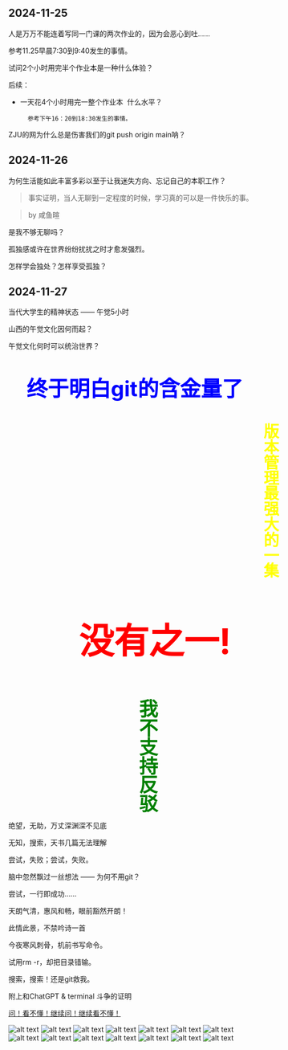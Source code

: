 ## 2024-11-25
人是万万不能连着写同一门课的两次作业的，因为会恶心到吐……

参考11.25早晨7:30到9:40发生的事情。

试问2个小时用完半个作业本是一种什么体验？

后续：

- 一天花4个小时用完一整个作业本&nbsp;&nbsp;什么水平？

        参考下午16：20到18:30发生的事情。

ZJU的网为什么总是伤害我们的git push origin main呐？

## 2024-11-26

为何生活能如此丰富多彩以至于让我迷失方向、忘记自己的本职工作？

> 事实证明，当人无聊到一定程度的时候，学习真的可以是一件快乐的事。  

>by 咸鱼暄

是我不够无聊吗？

孤独感或许在世界纷纷扰扰之时才愈发强烈。

怎样学会独处？怎样享受孤独？

## 2024-11-27

当代大学生的精神状态 —— 午觉5小时

山西的午觉文化因何而起？

午觉文化何时可以统治世界？

<p style="color: blue; font-size: 3em; text-align: center; font-weight: bold;">
    终于明白git的含金量了
</p>


<div style="color: yellow; font-size: 2.2em; font-weight: bold; writing-mode: vertical-rl; text-align: right;  margin-left: 500px;">
    版本管理最强大的一集
</div>


<p style="color: red; font-size: 5em; text-align: right; font-weight: bold; margin-right: 60px;">
    没有之一!
</p>



<div style="color: green; font-size: 2.7em; font-weight: bold; writing-mode: vertical-lr; text-align: right; margin-left: 250px;">
    我不支持反驳
</div>

绝望，无助，万丈深渊深不见底

无知，搜索，天书几篇无法理解

尝试，失败；尝试，失败。

脑中忽然飘过一丝想法 —— 为何不用git？

尝试，一行即成功……

天朗气清，惠风和畅，眼前豁然开朗！

此情此景，不禁吟诗一首

今夜寒风刺骨，机前书写命令。

试用rm -r，却把目录错输。

搜索，搜索！还是git救我。

附上和ChatGPT & terminal 斗争的证明

[问！看不懂！继续问！继续看不懂！](https://chatgpt.com/share/67475067-ccb4-800d-bd8b-736381768827)

![alt text](image.png)
![alt text](image-1.png)
![alt text](image-2.png)
![alt text](image-3.png)
![alt text](image-4.png)
![alt text](image-5.png)
![alt text](image-6.png)
![alt text](image-7.png)
![alt text](image-8.png)
![alt text](image-9.png)
![alt text](image-10.png)
![alt text](image-11.png)
![alt text](image-12.png)
![alt text](image-13.png)





<script src="https://giscus.app/client.js"
        data-repo="r-z-zhang-AI/r-z-zhang-AI.github.io"
        data-repo-id="R_kgDONN6JTg"
        data-category="General"
        data-category-id="DIC_kwDONN6JTs4CkfL9"
        data-mapping="pathname"
        data-strict="0"
        data-reactions-enabled="1"
        data-emit-metadata="1"
        data-input-position="bottom"
        data-theme="preferred_color_scheme"
        data-lang="zh-CN"
        crossorigin="anonymous"
        async>
</script>